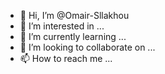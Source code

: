 - 👋 Hi, I’m @Omair-Sllakhou
- 👀 I’m interested in ...
- 🌱 I’m currently learning ...
- 💞️ I’m looking to collaborate on ...
- 📫 How to reach me ...

<!---
Omair-Sllakhou/Omair-Sllakhou is a ✨ special ✨ repository because its `README.md` (this file) appears on your GitHub profile.
You can click the Preview link to take a look at your changes.
--->
